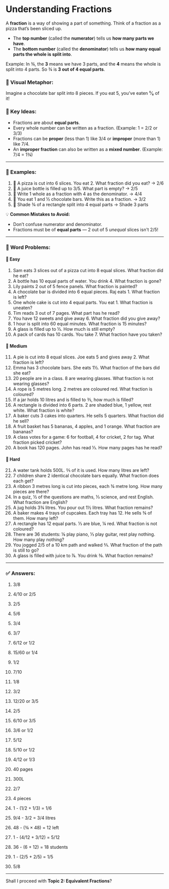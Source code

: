 # Understanding Fractions

A **fraction** is a way of showing a part of something. Think of a fraction as a pizza that’s been sliced up.

* The **top number** (called the **numerator**) tells us **how many parts we have**.
* The **bottom number** (called the **denominator**) tells us **how many equal parts the whole is split into**.

Example:
In ¾, the **3** means we have 3 parts, and the **4** means the whole is split into 4 parts. So ¾ is **3 out of 4 equal parts**.

### 🎨 Visual Metaphor:

Imagine a chocolate bar split into 8 pieces. If you eat 5, you’ve eaten ⁵⁄₈ of it!

### 🧠 Key Ideas:

* Fractions are about **equal parts**.
* Every whole number can be written as a fraction. (Example: 1 = 2/2 or 3/3)
* Fractions can be **proper** (less than 1) like 3/4 or **improper** (more than 1) like 7/4.
* An **improper fraction** can also be written as a **mixed number**. (Example: 7/4 = 1¾)

---

### 🧮 Examples:

1. 🍕 A pizza is cut into 6 slices. You eat 2. What fraction did you eat? → 2/6
2. 🧃 A juice bottle is filled up to 3/5. What part is empty? → 2/5
3. 🧩 Write 1 whole as a fraction with 4 as the denominator. → 4/4
4. 🍫 You eat 1 and ½ chocolate bars. Write this as a fraction. → 3/2
5. 🥧 Shade ¾ of a rectangle split into 4 equal parts → Shade 3 parts

💡 **Common Mistakes to Avoid:**

* Don’t confuse numerator and denominator.
* Fractions must be of **equal parts** — 2 out of 5 *unequal* slices isn't 2/5!

---

### 🧩 Word Problems:

#### 🔹 Easy

1. Sam eats 3 slices out of a pizza cut into 8 equal slices. What fraction did he eat?
2. A bottle has 10 equal parts of water. You drink 4. What fraction is gone?
3. Lily paints 2 out of 5 fence panels. What fraction is painted?
4. A chocolate bar is divided into 6 equal pieces. Raj eats 1. What fraction is left?
5. One whole cake is cut into 4 equal parts. You eat 1. What fraction is uneaten?
6. Tim reads 3 out of 7 pages. What part has he read?
7. You have 12 sweets and give away 6. What fraction did you give away?
8. 1 hour is split into 60 equal minutes. What fraction is 15 minutes?
9. A glass is filled up to ½. How much is still empty?
10. A pack of cards has 10 cards. You take 7. What fraction have you taken?

#### 🔸 Medium

11. A pie is cut into 8 equal slices. Joe eats 5 and gives away 2. What fraction is left?
12. Emma has 3 chocolate bars. She eats 1½. What fraction of the bars did she eat?
13. 20 people are in a class. 8 are wearing glasses. What fraction is not wearing glasses?
14. A rope is 5 metres long. 2 metres are coloured red. What fraction is coloured?
15. If a jar holds 10 litres and is filled to ⅗, how much is filled?
16. A rectangle is divided into 6 parts. 2 are shaded blue, 1 yellow, rest white. What fraction is white?
17. A baker cuts 3 cakes into quarters. He sells 5 quarters. What fraction did he sell?
18. A fruit basket has 5 bananas, 4 apples, and 1 orange. What fraction are bananas?
19. A class votes for a game: 6 for football, 4 for cricket, 2 for tag. What fraction picked cricket?
20. A book has 120 pages. John has read ⅓. How many pages has he read?

#### 🔺 Hard

21. A water tank holds 500L. ⅖ of it is used. How many litres are left?
22. 7 children share 2 identical chocolate bars equally. What fraction does each get?
23. A ribbon 3 metres long is cut into pieces, each ¾ metre long. How many pieces are there?
24. In a quiz, ½ of the questions are maths, ⅓ science, and rest English. What fraction are English?
25. A jug holds 3¾ litres. You pour out 1½ litres. What fraction remains?
26. A baker makes 4 trays of cupcakes. Each tray has 12. He sells ¾ of them. How many left?
27. A rectangle has 12 equal parts. ⅓ are blue, ¼ red. What fraction is not coloured?
28. There are 36 students: ⅙ play piano, ⅓ play guitar, rest play nothing. How many play nothing?
29. You jogged 2/5 of a 10 km path and walked ⅖. What fraction of the path is still to go?
30. A glass is filled with juice to ⅞. You drink ⅜. What fraction remains?

---

### ✅ Answers:

1. 3/8

2. 4/10 or 2/5

3. 2/5

4. 5/6

5. 3/4

6. 3/7

7. 6/12 or 1/2

8. 15/60 or 1/4

9. 1/2

10. 7/10

11. 1/8

12. 3/2

13. 12/20 or 3/5

14. 2/5

15. 6/10 or 3/5

16. 3/6 or 1/2

17. 5/12

18. 5/10 or 1/2

19. 4/12 or 1/3

20. 40 pages

21. 300L

22. 2/7

23. 4 pieces

24. 1 - (1/2 + 1/3) = 1/6

25. 9/4 - 3/2 = 3/4 litres

26. 48 - (¾ × 48) = 12 left

27. 1 - (4/12 + 3/12) = 5/12

28. 36 - (6 + 12) = 18 students

29. 1 - (2/5 + 2/5) = 1/5

30. 5/8

---

Shall I proceed with **Topic 2: Equivalent Fractions**?
